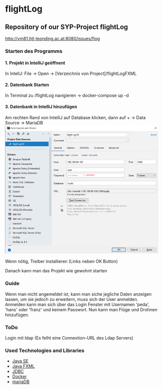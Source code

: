 # flightLog
## Repository of our SYP-Project flightLog

http://vm81.htl-leonding.ac.at:8080/issues/flog

### Starten des Programms

#### 1. Projekt in IntelliJ geöffnent  
In IntellJ: File -> Open -> [Verzeichnis von Project]/flightLogFXML

#### 2. Datenbank Starten  
In Terminal zu /flightLog navigieren -> docker-compose up -d

#### 3. Datenbank in IntelliJ hinzufügen  
Am rechten Rand von IntelliJ auf Database klicken, dann auf + -> Data Source -> MariaDB
![dbConfig](./general/dbConfig.png)  

Wenn nötig, Treiber installieren (Links neben OK Button)  

Danach kann man das Projekt wie gewohnt starten


### Guide

Wenn man nicht angemeldet ist, kann man siche jegliche Daten anzeigen lassen, um sie jedoch zu erweitern, muss sich der User anmelden.
Anmelden kann man sich über das Login Fenster mit Usernamen 'peda', 'hans' oder 'franz' und keinem Passwort.
Nun kann man Flüge und Drohnen hinzufügen.

### ToDo
Login mit ldap (Es felht eine Connextion-URL des Ldap Servers)

### Used Technologies and Libraries
* [Java SE](https://www.w3schools.com/java/)
* [Java FXML](https://javabeginners.de/Frameworks/JavaFX/FXML.php)
* [JDBC](https://www.tutorialspoint.com/jdbc/)
* [Docker](https://www.docker.com/)
* [mariaDB](https://mariadb.org/)
